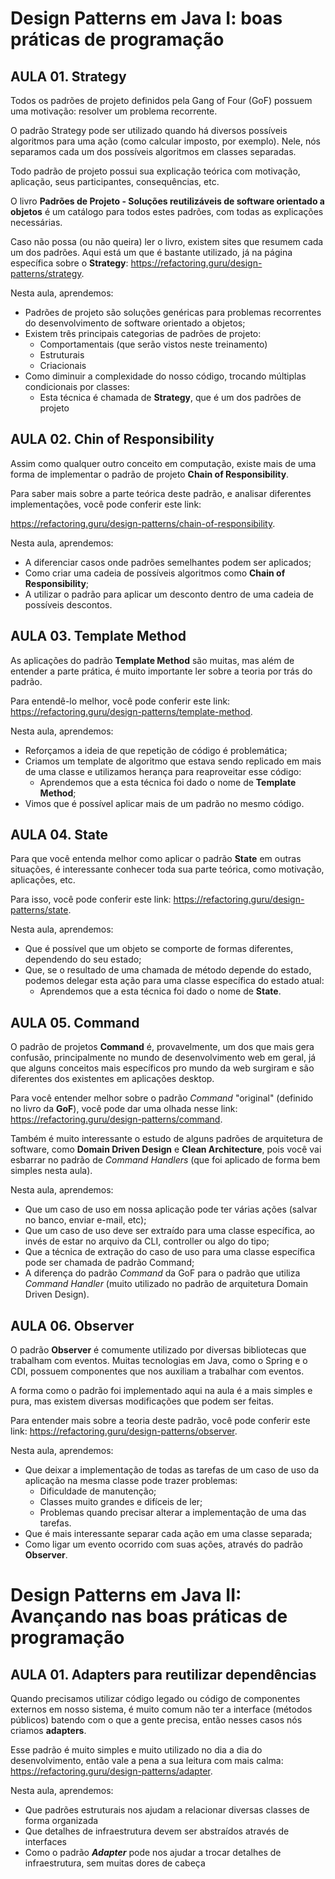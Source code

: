 # Design Patterns em Java I: boas práticas de programação
## AULA 01. Strategy
Todos os padrões de projeto definidos pela Gang of Four (GoF) possuem uma motivação: resolver um problema recorrente.

O padrão Strategy pode ser utilizado quando há diversos possíveis algoritmos para uma ação (como calcular imposto, por exemplo). Nele, nós separamos cada um dos possíveis algoritmos em classes separadas. 

Todo padrão de projeto possui sua explicação teórica com motivação, aplicação, seus participantes, consequências, etc.

O livro **Padrões de Projeto - Soluções reutilizáveis de software orientado a objetos** é um catálogo para todos estes padrões, com todas as explicações necessárias.

Caso não possa (ou não queira) ler o livro, existem sites que resumem cada um dos padrões. Aqui está um que é bastante utilizado, já na página específica sobre o **Strategy**: https://refactoring.guru/design-patterns/strategy.

Nesta aula, aprendemos:
- Padrões de projeto são soluções genéricas para problemas recorrentes do desenvolvimento de software orientado a objetos;
- Existem três principais categorias de padrões de projeto:
  - Comportamentais (que serão vistos neste treinamento)
  - Estruturais
  - Criacionais
- Como diminuir a complexidade do nosso código, trocando múltiplas condicionais por classes:
  - Esta técnica é chamada de **Strategy**, que é um dos padrões de projeto

## AULA 02. Chin of Responsibility
Assim como qualquer outro conceito em computação, existe mais de uma forma de implementar o padrão de projeto **Chain of Responsibility**.

Para saber mais sobre a parte teórica deste padrão, e analisar diferentes implementações, você pode conferir este link:

https://refactoring.guru/design-patterns/chain-of-responsibility.

Nesta aula, aprendemos:
- A diferenciar casos onde padrões semelhantes podem ser aplicados;
- Como criar uma cadeia de possíveis algoritmos como **Chain of Responsibility**;
- A utilizar o padrão para aplicar um desconto dentro de uma cadeia de possíveis descontos.

## AULA 03. Template Method
As aplicações do padrão **Template Method** são muitas, mas além de entender a parte prática, é muito importante ler sobre a teoria por trás do padrão.

Para entendê-lo melhor, você pode conferir este link: https://refactoring.guru/design-patterns/template-method.

Nesta aula, aprendemos:

- Reforçamos a ideia de que repetição de código é problemática;
- Criamos um template de algoritmo que estava sendo replicado em mais de uma classe e utilizamos herança para reaproveitar esse código:
  - Aprendemos que a esta técnica foi dado o nome de **Template Method**;
- Vimos que é possível aplicar mais de um padrão no mesmo código.

## AULA 04. State
Para que você entenda melhor como aplicar o padrão **State** em outras situações, é interessante conhecer toda sua parte teórica, como motivação, aplicações, etc.

Para isso, você pode conferir este link: https://refactoring.guru/design-patterns/state.

Nesta aula, aprendemos:

- Que é possível que um objeto se comporte de formas diferentes, dependendo do seu estado;
- Que, se o resultado de uma chamada de método depende do estado, podemos delegar esta ação para uma classe específica do estado atual:
  - Aprendemos que a esta técnica foi dado o nome de **State**.

## AULA 05. Command
O padrão de projetos **Command** é, provavelmente, um dos que mais gera confusão, principalmente no mundo de desenvolvimento web em geral, já que alguns conceitos mais específicos pro mundo da web surgiram e são diferentes dos existentes em aplicações desktop.

Para você entender melhor sobre o padrão _Command_ "original" (definido no livro da **GoF**), você pode dar uma olhada nesse link: https://refactoring.guru/design-patterns/command.

Também é muito interessante o estudo de alguns padrões de arquitetura de software, como **Domain Driven Design** e **Clean Architecture**, pois você vai esbarrar no padrão de _Command Handlers_ (que foi aplicado de forma bem simples nesta aula).

Nesta aula, aprendemos:

- Que um caso de uso em nossa aplicação pode ter várias ações (salvar no banco, enviar e-mail, etc);
- Que um caso de uso deve ser extraído para uma classe específica, ao invés de estar no arquivo da CLI, controller ou algo do tipo;
- Que a técnica de extração do caso de uso para uma classe específica pode ser chamada de padrão Command;
- A diferença do padrão _Command_ da GoF para o padrão que utiliza _Command Handler_ (muito utilizado no padrão de arquitetura Domain Driven Design).

## AULA 06. Observer
O padrão **Observer** é comumente utilizado por diversas bibliotecas que trabalham com eventos. Muitas tecnologias em Java, como o Spring e o CDI, possuem componentes que nos auxiliam a trabalhar com eventos.

A forma como o padrão foi implementado aqui na aula é a mais simples e pura, mas existem diversas modificações que podem ser feitas.

Para entender mais sobre a teoria deste padrão, você pode conferir este link: https://refactoring.guru/design-patterns/observer.

Nesta aula, aprendemos:

- Que deixar a implementação de todas as tarefas de um caso de uso da aplicação na mesma classe pode trazer problemas:
  - Dificuldade de manutenção;
  - Classes muito grandes e difíceis de ler;
  - Problemas quando precisar alterar a implementação de uma das tarefas.
- Que é mais interessante separar cada ação em uma classe separada;
- Como ligar um evento ocorrido com suas ações, através do padrão **Observer**.

# Design Patterns em Java II: Avançando nas boas práticas de programação
## AULA 01. Adapters para reutilizar dependências
Quando precisamos utilizar código legado ou código de componentes externos em nosso sistema, é muito comum não ter a interface (métodos públicos) batendo com o que a gente precisa, então nesses casos nós criamos **adapters**.

Esse padrão é muito simples e muito utilizado no dia a dia do desenvolvimento, então vale a pena a sua leitura com mais calma: https://refactoring.guru/design-patterns/adapter.

Nesta aula, aprendemos:

- Que padrões estruturais nos ajudam a relacionar diversas classes de forma organizada
- Que detalhes de infraestrutura devem ser abstraídos através de interfaces
- Como o padrão **_Adapter_** pode nos ajudar a trocar detalhes de infraestrutura, sem muitas dores de cabeça